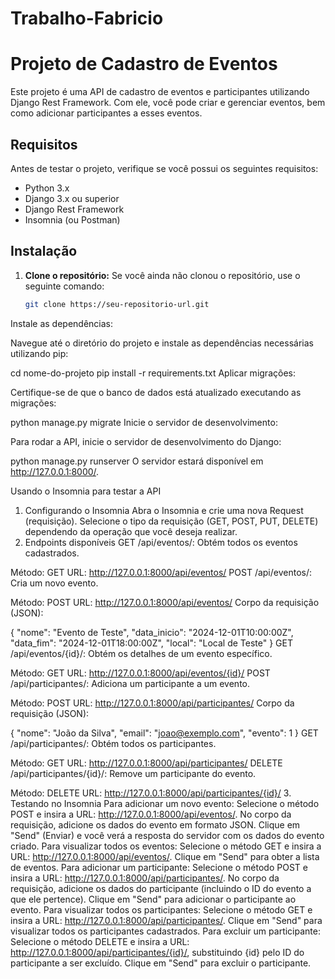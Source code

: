 # Trabalho-Fabricio
# Projeto de Cadastro de Eventos

Este projeto é uma API de cadastro de eventos e participantes utilizando Django Rest Framework. Com ele, você pode criar e gerenciar eventos, bem como adicionar participantes a esses eventos.

## Requisitos

Antes de testar o projeto, verifique se você possui os seguintes requisitos:

- Python 3.x
- Django 3.x ou superior
- Django Rest Framework
- Insomnia (ou Postman)

## Instalação

1. **Clone o repositório:**
   Se você ainda não clonou o repositório, use o seguinte comando:

   ```bash
   git clone https://seu-repositorio-url.git
Instale as dependências:

Navegue até o diretório do projeto e instale as dependências necessárias utilizando pip:


cd nome-do-projeto
pip install -r requirements.txt
Aplicar migrações:

Certifique-se de que o banco de dados está atualizado executando as migrações:

python manage.py migrate
Inicie o servidor de desenvolvimento:

Para rodar a API, inicie o servidor de desenvolvimento do Django:

python manage.py runserver
O servidor estará disponível em http://127.0.0.1:8000/.

Usando o Insomnia para testar a API
1. Configurando o Insomnia
Abra o Insomnia e crie uma nova Request (requisição).
Selecione o tipo da requisição (GET, POST, PUT, DELETE) dependendo da operação que você deseja realizar.
2. Endpoints disponíveis
GET /api/eventos/: Obtém todos os eventos cadastrados.

Método: GET
URL: http://127.0.0.1:8000/api/eventos/
POST /api/eventos/: Cria um novo evento.

Método: POST
URL: http://127.0.0.1:8000/api/eventos/
Corpo da requisição (JSON):

{
  "nome": "Evento de Teste",
  "data_inicio": "2024-12-01T10:00:00Z",
  "data_fim": "2024-12-01T18:00:00Z",
  "local": "Local de Teste"
}
GET /api/eventos/{id}/: Obtém os detalhes de um evento específico.

Método: GET
URL: http://127.0.0.1:8000/api/eventos/{id}/
POST /api/participantes/: Adiciona um participante a um evento.

Método: POST
URL: http://127.0.0.1:8000/api/participantes/
Corpo da requisição (JSON):

{
  "nome": "João da Silva",
  "email": "joao@exemplo.com",
  "evento": 1
}
GET /api/participantes/: Obtém todos os participantes.

Método: GET
URL: http://127.0.0.1:8000/api/participantes/
DELETE /api/participantes/{id}/: Remove um participante do evento.

Método: DELETE
URL: http://127.0.0.1:8000/api/participantes/{id}/
3. Testando no Insomnia
Para adicionar um novo evento:
Selecione o método POST e insira a URL: http://127.0.0.1:8000/api/eventos/.
No corpo da requisição, adicione os dados do evento em formato JSON.
Clique em "Send" (Enviar) e você verá a resposta do servidor com os dados do evento criado.
Para visualizar todos os eventos:
Selecione o método GET e insira a URL: http://127.0.0.1:8000/api/eventos/.
Clique em "Send" para obter a lista de eventos.
Para adicionar um participante:
Selecione o método POST e insira a URL: http://127.0.0.1:8000/api/participantes/.
No corpo da requisição, adicione os dados do participante (incluindo o ID do evento a que ele pertence).
Clique em "Send" para adicionar o participante ao evento.
Para visualizar todos os participantes:
Selecione o método GET e insira a URL: http://127.0.0.1:8000/api/participantes/.
Clique em "Send" para visualizar todos os participantes cadastrados.
Para excluir um participante:
Selecione o método DELETE e insira a URL: http://127.0.0.1:8000/api/participantes/{id}/, substituindo {id} pelo ID do participante a ser excluído.
Clique em "Send" para excluir o participante.
